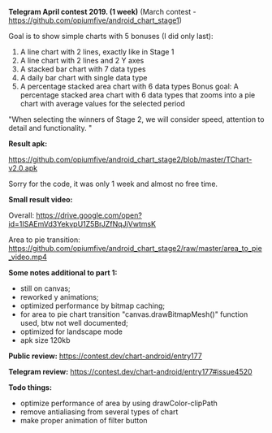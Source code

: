 <b>Telegram April contest 2019. (1 week)</b> 
(March contest - https://github.com/opiumfive/android_chart_stage1)

Goal is to show simple charts with 5 bonuses (I did only last):
1. A line chart with 2 lines, exactly like in Stage 1
2. A line chart with 2 lines and 2 Y axes
3. A stacked bar chart with 7 data types
4. A daily bar chart with single data type
5. A percentage stacked area chart with 6 data types
Bonus goal: A percentage stacked area chart with 6 data types that zooms into a pie chart with average values for the selected period

"When selecting the winners of Stage 2, we will consider speed, attention to detail and functionality. "

<b>Result apk:</b> 

https://github.com/opiumfive/android_chart_stage2/blob/master/TChart-v2.0.apk

Sorry for the code, it was only 1 week and almost no free time.

<b>Small result video:</b> 

Overall: https://drive.google.com/open?id=1ISAEmVd3YekvpU1Z5BrJZfNqJjVwtmsK

Area to pie transition: https://github.com/opiumfive/android_chart_stage2/raw/master/area_to_pie_video.mp4

<b>Some notes additional to part 1:</b> 
- still on canvas;
- reworked y animations;
- optimized performance by bitmap caching;
- for area to pie chart transition "canvas.drawBitmapMesh()" function used, btw not well documented;
- optimized for landscape mode
- apk size 120kb 

<b>Public review:</b>
https://contest.dev/chart-android/entry177

<b>Telegram review:</b>
https://contest.dev/chart-android/entry177#issue4520

<b>Todo things:</b>
- optimize performance of area by using drawColor-clipPath
- remove antialiasing from several types of chart
- make proper animation of filter button
